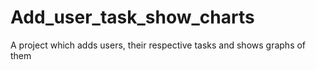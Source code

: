 # Add_user_task_show_charts
 A project which adds users, their respective tasks and shows graphs of them
